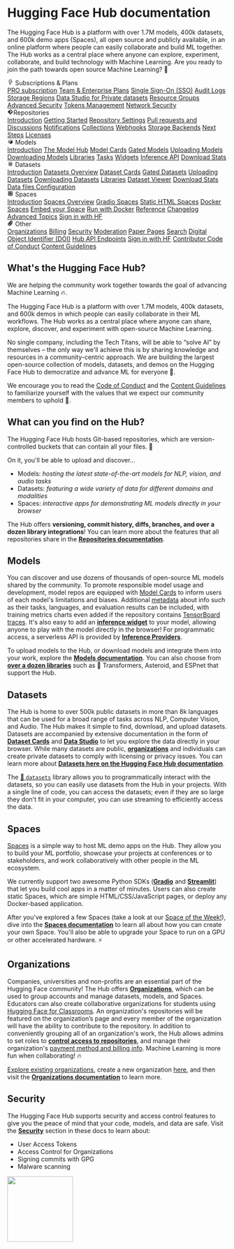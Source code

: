 # Hugging Face Hub documentation

The Hugging Face Hub is a platform with over 1.7M models, 400k datasets, and 600k demo apps (Spaces), all open source and publicly available, in an online platform where people can easily collaborate and build ML together. The Hub works as a central place where anyone can explore, experiment, collaborate, and build technology with Machine Learning. Are you ready to join the path towards open source Machine Learning? 🤗

<div class="grid grid-cols-1 gap-4 sm:grid-cols-2 lg:grid-cols-3 md:mt-10">

<div class="group flex flex-col space-y-2 rounded-xl border border-purple-100 bg-linear-to-br from-purple-50 dark:bg-none px-6 py-4 transition-colors hover:shadow-sm dark:border-purple-700">
<div class="flex items-center py-0.5 text-lg font-semibold text-purple-600 dark:text-gray-400 mb-1">
<svg class="shrink-0 mr-1.5 text-purple-500" xmlns="http://www.w3.org/2000/svg" xmlns:xlink="http://www.w3.org/1999/xlink" aria-hidden="true" focusable="false" role="img" width="1em" height="1em" viewBox="0 0 32 32"><path fill="currentColor" d="M11.61 29.92a1 1 0 0 1-.6-1.07L12.83 17H8a1 1 0 0 1-1-1.23l3-13A1 1 0 0 1 11 2h10a1 1 0 0 1 .78.37a1 1 0 0 1 .2.85L20.25 11H25a1 1 0 0 1 .9.56a1 1 0 0 1-.11 1l-13 17A1 1 0 0 1 12 30a1.1 1.1 0 0 1-.39-.08M17.75 13l2-9H11.8L9.26 15h5.91l-1.59 10.28L23 13Z"/></svg> Subscriptions &  Plans</div>
<a class="no-underline! hover:opacity-60 transform transition-colors hover:translate-x-px" href="./pro">PRO subscription</a>
<a class="no-underline! hover:opacity-60 transform transition-colors hover:translate-x-px" href="./enterprise-hub">Team & Enterprise Plans</a>
<a class="no-underline! hover:opacity-60 transform transition-colors hover:translate-x-px" href="./enterprise-sso">Single Sign-On (SSO)</a>
<a class="no-underline! hover:opacity-60 transform transition-colors hover:translate-x-px" href="./audit-logs">Audit Logs</a>
<a class="no-underline! hover:opacity-60 transform transition-colors hover:translate-x-px" href="./storage-regions">Storage Regions</a>
<a class="no-underline! hover:opacity-60 transform transition-colors hover:translate-x-px" href="./enterprise-hub-datasets">Data Studio for Private datasets</a>
<a class="no-underline! hover:opacity-60 transform transition-colors hover:translate-x-px" href="./security-resource-groups">Resource Groups</a>
<a class="no-underline! hover:opacity-60 transform transition-colors hover:translate-x-px" href="./enterprise-hub-advanced-security">Advanced Security</a>
<a class="no-underline! hover:opacity-60 transform transition-colors hover:translate-x-px" href="./enterprise-hub-tokens-management">Tokens Management</a>
<a class="no-underline! hover:opacity-60 transform transition-colors hover:translate-x-px" href="./enterprise-hub-network-security">Network Security</a>
</div>

<div class="group flex flex-col space-y-2 rounded-xl border border-orange-100 bg-linear-to-br from-orange-50 dark:bg-none px-6 py-4 transition-colors hover:shadow-sm dark:border-orange-700">
<div class="flex items-center py-0.5 text-lg font-semibold text-orange-600 dark:text-gray-400 mb-1">
 <svg class="shrink-0 mr-1.5 text-orange-500" xmlns="http://www.w3.org/2000/svg" xmlns:xlink="http://www.w3.org/1999/xlink" aria-hidden="true" focusable="false" role="img" width="1em" height="1em" preserveAspectRatio="xMidYMid meet" viewBox="0 0 24 24"><path fill="currentColor" d="M2.6 10.59L8.38 4.8l1.69 1.7c-.24.85.15 1.78.93 2.23v5.54c-.6.34-1 .99-1 1.73a2 2 0 0 0 2 2a2 2 0 0 0 2-2c0-.74-.4-1.39-1-1.73V9.41l2.07 2.09c-.07.15-.07.32-.07.5a2 2 0 0 0 2 2a2 2 0 0 0 2-2a2 2 0 0 0-2-2c-.18 0-.35 0-.5.07L13.93 7.5a1.98 1.98 0 0 0-1.15-2.34c-.43-.16-.88-.2-1.28-.09L9.8 3.38l.79-.78c.78-.79 2.04-.79 2.82 0l7.99 7.99c.79.78.79 2.04 0 2.82l-7.99 7.99c-.78.79-2.04.79-2.82 0L2.6 13.41c-.79-.78-.79-2.04 0-2.82Z"></path></svg>Repositories</div>
<a class="transform no-underline! transition-colors hover:translate-x-px hover:text-gray-700" href="./repositories">Introduction</a>
<a class="transform no-underline! transition-colors hover:translate-x-px hover:text-gray-700" href="./repositories-getting-started">Getting Started</a>
<a class="transform no-underline! transition-colors hover:translate-x-px hover:text-gray-700" href="./repositories-settings">Repository Settings</a>
<a class="transform no-underline! transition-colors hover:translate-x-px hover:text-gray-700" href="./repositories-pull-requests-discussions">Pull requests and Discussions</a>
<a class="transform no-underline! transition-colors hover:translate-x-px hover:text-gray-700" href="./notifications">Notifications</a>
<a class="transform no-underline! transition-colors hover:translate-x-px hover:text-gray-700" href="./collections">Collections</a>
<a class="transform no-underline! transition-colors hover:translate-x-px hover:text-gray-700" href="./webhooks">Webhooks</a>
<a class="transform no-underline! transition-colors hover:translate-x-px hover:text-gray-700" href="./storage-backends">Storage Backends</a>
<a class="transform no-underline! transition-colors hover:translate-x-px hover:text-gray-700" href="./repositories-next-steps">Next Steps</a>
<a class="transform no-underline! transition-colors hover:translate-x-px hover:text-gray-700" href="./repositories-licenses">Licenses</a>
</div>

<div class="group flex flex-col space-y-2 rounded-xl border border-indigo-100 bg-linear-to-br from-indigo-50 dark:bg-none px-6 py-4 transition-colors hover:shadow-sm dark:border-indigo-700">
<div class="flex items-center py-0.5 text-lg font-semibold text-indigo-600 dark:text-gray-400 mb-1">
    <svg class="shrink-0 mr-1.5 text-indigo-500" xmlns="http://www.w3.org/2000/svg" xmlns:xlink="http://www.w3.org/1999/xlink" aria-hidden="true" focusable="false" role="img" width="1em" height="1em" preserveAspectRatio="xMidYMid meet" viewBox="0 0 24 24"><path class="uim-quaternary" d="M20.23 7.24L12 12L3.77 7.24a1.98 1.98 0 0 1 .7-.71L11 2.76c.62-.35 1.38-.35 2 0l6.53 3.77c.29.173.531.418.7.71z" opacity=".25" fill="currentColor"></path><path class="uim-tertiary" d="M12 12v9.5a2.09 2.09 0 0 1-.91-.21L4.5 17.48a2.003 2.003 0 0 1-1-1.73v-7.5a2.06 2.06 0 0 1 .27-1.01L12 12z" opacity=".5" fill="currentColor"></path><path class="uim-primary" d="M20.5 8.25v7.5a2.003 2.003 0 0 1-1 1.73l-6.62 3.82c-.275.13-.576.198-.88.2V12l8.23-4.76c.175.308.268.656.27 1.01z" fill="currentColor"></path></svg> Models</div>
<a class="no-underline! hover:opacity-60 transform transition-colors hover:translate-x-px" href="./models">Introduction</a>
<a class="no-underline! hover:opacity-60 transform transition-colors hover:translate-x-px" href="./models-the-hub">The Model Hub</a>
<a class="no-underline! hover:opacity-60 transform transition-colors hover:translate-x-px" href="./model-cards">Model Cards</a>
<a class="no-underline! hover:opacity-60 transform transition-colors hover:translate-x-px" href="./models-gated">Gated Models</a>
<a class="no-underline! hover:opacity-60 transform transition-colors hover:translate-x-px" href="./models-uploading">Uploading Models</a>
<a class="no-underline! hover:opacity-60 transform transition-colors hover:translate-x-px" href="./models-downloading">Downloading Models</a>
<a class="no-underline! hover:opacity-60 transform transition-colors hover:translate-x-px" href="./models-libraries">Libraries</a>
<a class="no-underline! hover:opacity-60 transform transition-colors hover:translate-x-px" href="./models-tasks">Tasks</a>
<a class="no-underline! hover:opacity-60 transform transition-colors hover:translate-x-px" href="./models-widgets">Widgets</a>
<a class="no-underline! hover:opacity-60 transform transition-colors hover:translate-x-px" href="./models-inference">Inference API</a>
<a class="no-underline! hover:opacity-60 transform transition-colors hover:translate-x-px" href="./models-download-stats">Download Stats</a>
</div>

<div class="group flex flex-col space-y-2 rounded-xl border border-red-100 bg-linear-to-br from-red-50 dark:bg-none px-6 py-4 transition-colors hover:shadow-sm dark:border-red-700">
<div class="flex items-center py-0.5 text-lg font-semibold text-red-600 dark:text-gray-400 mb-1">
<svg class="shrink-0 mr-1.5 text-red-400" xmlns="http://www.w3.org/2000/svg" xmlns:xlink="http://www.w3.org/1999/xlink" aria-hidden="true" focusable="false" role="img" width="1em" height="1em" preserveAspectRatio="xMidYMid meet" viewBox="0 0 25 25"><ellipse cx="12.5" cy="5" fill="currentColor" fill-opacity="0.25" rx="7.5" ry="2"></ellipse><path d="M12.5 15C16.6421 15 20 14.1046 20 13V20C20 21.1046 16.6421 22 12.5 22C8.35786 22 5 21.1046 5 20V13C5 14.1046 8.35786 15 12.5 15Z" fill="currentColor" opacity="0.5"></path><path d="M12.5 7C16.6421 7 20 6.10457 20 5V11.5C20 12.6046 16.6421 13.5 12.5 13.5C8.35786 13.5 5 12.6046 5 11.5V5C5 6.10457 8.35786 7 12.5 7Z" fill="currentColor" opacity="0.5"></path><path d="M5.23628 12C5.08204 12.1598 5 12.8273 5 13C5 14.1046 8.35786 15 12.5 15C16.6421 15 20 14.1046 20 13C20 12.8273 19.918 12.1598 19.7637 12C18.9311 12.8626 15.9947 13.5 12.5 13.5C9.0053 13.5 6.06886 12.8626 5.23628 12Z" fill="currentColor"></path></svg> Datasets</div>
<a class="no-underline! hover:opacity-60 transform transition-colors hover:translate-x-px" href="./datasets">Introduction</a>
<a class="no-underline! hover:opacity-60 transform transition-colors hover:translate-x-px" href="./datasets-overview">Datasets Overview</a>
<a class="no-underline! hover:opacity-60 transform transition-colors hover:translate-x-px" href="./datasets-cards">Dataset Cards</a>
<a class="no-underline! hover:opacity-60 transform transition-colors hover:translate-x-px" href="./datasets-gated">Gated Datasets</a>
<a class="no-underline! hover:opacity-60 transform transition-colors hover:translate-x-px" href="./datasets-adding">Uploading Datasets</a>
<a class="no-underline! hover:opacity-60 transform transition-colors hover:translate-x-px" href="./datasets-downloading">Downloading Datasets</a>
<a class="no-underline! hover:opacity-60 transform transition-colors hover:translate-x-px" href="./datasets-libraries">Libraries</a>
<a class="no-underline! hover:opacity-60 transform transition-colors hover:translate-x-px" href="./datasets-viewer">Dataset Viewer</a>
<a class="no-underline! hover:opacity-60 transform transition-colors hover:translate-x-px" href="./datasets-download-stats">Download Stats</a>
<a class="no-underline! hover:opacity-60 transform transition-colors hover:translate-x-px" href="./datasets-data-files-configuration">Data files Configuration</a>
</div>

<div class="group flex flex-col space-y-2 rounded-xl border border-blue-100 bg-linear-to-br from-blue-50 dark:bg-none px-6 py-4 transition-colors hover:shadow-sm dark:border-blue-700">
<div class="flex items-center py-0.5 text-lg font-semibold text-blue-600 dark:text-gray-400 mb-1">
<svg class="shrink-0 mr-1.5 text-blue-500" xmlns="http://www.w3.org/2000/svg" xmlns:xlink="http://www.w3.org/1999/xlink" aria-hidden="true" focusable="false" role="img" width="1em" height="1em" viewBox="0 0 25 25"><path opacity=".5" d="M6.016 14.674v4.31h4.31v-4.31h-4.31ZM14.674 14.674v4.31h4.31v-4.31h-4.31ZM6.016 6.016v4.31h4.31v-4.31h-4.31Z" fill="currentColor"></path><path opacity=".75" fill-rule="evenodd" clip-rule="evenodd" d="M3 4.914C3 3.857 3.857 3 4.914 3h6.514c.884 0 1.628.6 1.848 1.414a5.171 5.171 0 0 1 7.31 7.31c.815.22 1.414.964 1.414 1.848v6.514A1.914 1.914 0 0 1 20.086 22H4.914A1.914 1.914 0 0 1 3 20.086V4.914Zm3.016 1.102v4.31h4.31v-4.31h-4.31Zm0 12.968v-4.31h4.31v4.31h-4.31Zm8.658 0v-4.31h4.31v4.31h-4.31Zm0-10.813a2.155 2.155 0 1 1 4.31 0 2.155 2.155 0 0 1-4.31 0Z" fill="currentColor"></path><path opacity=".25" d="M16.829 6.016a2.155 2.155 0 1 0 0 4.31 2.155 2.155 0 0 0 0-4.31Z" fill="currentColor"></path></svg> Spaces</div>
<a class="no-underline! hover:opacity-60 transform transition-colors hover:translate-x-px" href="./spaces">Introduction</a>
<a class="no-underline! hover:opacity-60 transform transition-colors hover:translate-x-px" href="./spaces-overview">Spaces Overview</a>
<a class="no-underline! hover:opacity-60 transform transition-colors hover:translate-x-px" href="./spaces-sdks-gradio">Gradio Spaces</a>
<a class="no-underline! hover:opacity-60 transform transition-colors hover:translate-x-px" href="./spaces-sdks-static">Static HTML Spaces</a>
<a class="no-underline! hover:opacity-60 transform transition-colors hover:translate-x-px" href="./spaces-sdks-docker">Docker Spaces</a>
<a class="no-underline! hover:opacity-60 transform transition-colors hover:translate-x-px" href="./spaces-embed">Embed your Space</a>
<a class="no-underline! hover:opacity-60 transform transition-colors hover:translate-x-px" href="./spaces-run-with-docker">Run with Docker</a>
<a class="no-underline! hover:opacity-60 transform transition-colors hover:translate-x-px" href="./spaces-config-reference">Reference</a>
<a class="no-underline! hover:opacity-60 transform transition-colors hover:translate-x-px" href="./spaces-changelog">Changelog</a>
<a class="no-underline! hover:opacity-60 transform transition-colors hover:translate-x-px" href="./spaces-advanced">Advanced Topics</a>
<a class="no-underline! hover:opacity-60 transform transition-colors hover:translate-x-px" href="./spaces-oauth">Sign in with HF</a>
</div>

<div class="group flex flex-col space-y-2 rounded-xl border border-green-100 bg-linear-to-br from-green-50 dark:bg-none px-6 py-4 transition-colors hover:shadow-sm dark:border-green-700">
<div class="flex items-center py-0.5 text-lg font-semibold text-green-600 dark:text-gray-400 mb-1">
<svg class="shrink-0 mr-1.5 text-green-500" xmlns="http://www.w3.org/2000/svg" xmlns:xlink="http://www.w3.org/1999/xlink" aria-hidden="true" focusable="false" role="img" width="1em" height="1em" viewBox="0 0 24 24"><path fill="currentColor" stroke="currentColor" d="M8.892 21.854a6.25 6.25 0 0 1-4.42-10.67l7.955-7.955a4.5 4.5 0 0 1 6.364 6.364l-6.895 6.894a2.816 2.816 0 0 1-3.89 0a2.75 2.75 0 0 1 .002-3.888l5.126-5.127a1 1 0 1 1 1.414 1.414l-5.126 5.127a.75.75 0 0 0 0 1.06a.768.768 0 0 0 1.06 0l6.895-6.894a2.503 2.503 0 0 0 0-3.535a2.56 2.56 0 0 0-3.536 0l-7.955 7.955a4.25 4.25 0 1 0 6.01 6.01l6.188-6.187a1 1 0 1 1 1.414 1.414l-6.187 6.186a6.206 6.206 0 0 1-4.42 1.832z"></path></svg> Other</div>
<a class="no-underline! hover:opacity-60 transform transition-colors hover:translate-x-px" href="./organizations">Organizations</a>
<a class="no-underline! hover:opacity-60 transform transition-colors hover:translate-x-px" href="./billing">Billing</a>
<a class="no-underline! hover:opacity-60 transform transition-colors hover:translate-x-px" href="./security">Security</a>
<a class="no-underline! hover:opacity-60 transform transition-colors hover:translate-x-px" href="./moderation">Moderation</a>
<a class="no-underline! hover:opacity-60 transform transition-colors hover:translate-x-px" href="./paper-pages">Paper Pages</a>
<a class="no-underline! hover:opacity-60 transform transition-colors hover:translate-x-px" href="./search">Search</a>
<a class="no-underline! hover:opacity-60 transform transition-colors hover:translate-x-px" href="./doi">Digital Object Identifier (DOI)</a>
<a class="no-underline! hover:opacity-60 transform transition-colors hover:translate-x-px" href="./api">Hub API Endpoints</a>
<a class="no-underline! hover:opacity-60 transform transition-colors hover:translate-x-px" href="./oauth">Sign in with HF</a>
<a class="no-underline! hover:opacity-60 transform transition-colors hover:translate-x-px" href="https://huggingface.co/code-of-conduct">Contributor Code of Conduct</a>
<a class="no-underline! hover:opacity-60 transform transition-colors hover:translate-x-px" href="https://huggingface.co/content-guidelines">Content Guidelines</a>
</div>

</div>

## What's the Hugging Face Hub?

We are helping the community work together towards the goal of advancing Machine Learning 🔥.

The Hugging Face Hub is a platform with over 1.7M models, 400k datasets, and 600k demos in which people can easily collaborate in their ML workflows. The Hub works as a central place where anyone can share, explore, discover, and experiment with open-source Machine Learning.

No single company, including the Tech Titans, will be able to “solve AI” by themselves – the only way we'll achieve this is by sharing knowledge and resources in a community-centric approach. We are building the largest open-source collection of models, datasets, and demos on the Hugging Face Hub to democratize and advance ML for everyone 🚀.

We encourage you to read the [Code of Conduct](https://huggingface.co/code-of-conduct) and the [Content Guidelines](https://huggingface.co/content-guidelines) to familiarize yourself with the values that we expect our community members to uphold 🤗.

## What can you find on the Hub?

The Hugging Face Hub hosts Git-based repositories, which are version-controlled buckets that can contain all your files. 💾

On it, you'll be able to upload and discover...

- Models: _hosting the latest state-of-the-art models for NLP, vision, and audio tasks_
- Datasets: _featuring a wide variety of data for different domains and modalities_
- Spaces: _interactive apps for demonstrating ML models directly in your browser_

The Hub offers **versioning, commit history, diffs, branches, and over a dozen library integrations**! You can learn more about the features that all repositories share in the [**Repositories documentation**](./repositories).

## Models

You can discover and use dozens of thousands of open-source ML models shared by the community. To promote responsible model usage and development, model repos are equipped with [Model Cards](./model-cards) to inform users of each model's limitations and biases. Additional [metadata](./model-cards#model-card-metadata) about info such as their tasks, languages, and evaluation results can be included, with training metrics charts even added if the repository contains [TensorBoard traces](./tensorboard). It's also easy to add an [**inference widget**](./models-widgets) to your model, allowing anyone to play with the model directly in the browser! For programmatic access, a serverless API is provided by [**Inference Providers**](./models-inference).

To upload models to the Hub, or download models and integrate them into your work, explore the [**Models documentation**](./models). You can also choose from [**over a dozen libraries**](./models-libraries) such as 🤗 Transformers, Asteroid, and ESPnet that support the Hub.

## Datasets

The Hub is home to over 500k public datasets in more than 8k languages that can be used for a broad range of tasks across NLP, Computer Vision, and Audio. The Hub makes it simple to find, download, and upload datasets. Datasets are accompanied by extensive documentation in the form of [**Dataset Cards**](./datasets-cards) and [**Data Studio**](./datasets-viewer) to let you explore the data directly in your browser. While many datasets are public, [**organizations**](./organizations) and individuals can create private datasets to comply with licensing or privacy issues. You can learn more about [**Datasets here on the Hugging Face Hub documentation**](./datasets-overview).

The [🤗 `datasets`](https://huggingface.co/docs/datasets/index) library allows you to programmatically interact with the datasets, so you can easily use datasets from the Hub in your projects. With a single line of code, you can access the datasets; even if they are so large they don't fit in your computer, you can use streaming to efficiently access the data.

## Spaces

[Spaces](https://huggingface.co/spaces) is a simple way to host ML demo apps on the Hub. They allow you to build your ML portfolio, showcase your projects at conferences or to stakeholders, and work collaboratively with other people in the ML ecosystem.

We currently support two awesome Python SDKs (**[Gradio](https://gradio.app/)** and **[Streamlit](./spaces-sdks-streamlit)**) that let you build cool apps in a matter of minutes. Users can also create static Spaces, which are simple HTML/CSS/JavaScript pages, or deploy any Docker-based application.

After you've explored a few Spaces (take a look at our [Space of the Week!](https://huggingface.co/spaces)), dive into the [**Spaces documentation**](./spaces-overview) to learn all about how you can create your own Space. You'll also be able to upgrade your Space to run on a GPU or other accelerated hardware. ⚡️

## Organizations

Companies, universities and non-profits are an essential part of the Hugging Face community! The Hub offers [**Organizations**](./organizations), which can be used to group accounts and manage datasets, models, and Spaces. Educators can also create collaborative organizations for students using [Hugging Face for Classrooms](https://huggingface.co/classrooms). An organization's repositories will be featured on the organization’s page and every member of the organization will have the ability to contribute to the repository. In addition to conveniently grouping all of an organization's work, the Hub allows admins to set roles to [**control access to repositories**](./organizations-security), and manage their organization's [payment method and billing info](https://huggingface.co/pricing). Machine Learning is more fun when collaborating! 🔥

[Explore existing organizations](https://huggingface.co/organizations), create a new organization [here](https://huggingface.co/organizations/new), and then visit the [**Organizations documentation**](./organizations) to learn more.

## Security

The Hugging Face Hub supports security and access control features to give you the peace of mind that your code, models, and data are safe. Visit the [**Security**](./security) section in these docs to learn about:

- User Access Tokens
- Access Control for Organizations
- Signing commits with GPG
- Malware scanning

<img width="150" src="https://huggingface.co/datasets/huggingface/documentation-images/resolve/main/hub/security-soc-1.jpg">
